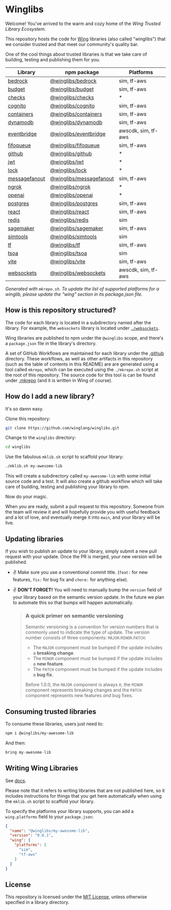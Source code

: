 # Winglibs

Welcome! You've arrived to the warm and cozy home of the *Wing Trusted Library Ecosystem*.

This repository hosts the code for [Wing](https://winglang.io) libraries (also called "winglibs")
that we consider trusted and that meet our community's quality bar.

One of the cool things about trusted libraries is that we take care of building, testing and
publishing them for you.

<!-- WINGLIBS_TOC_START -->

| Library | npm package | Platforms |
| --- | --- | --- |
| [bedrock](./bedrock) | [@winglibs/bedrock](https://www.npmjs.com/package/@winglibs/bedrock) | sim, tf-aws |
| [budget](./budget) | [@winglibs/budget](https://www.npmjs.com/package/@winglibs/budget) | sim, tf-aws |
| [checks](./checks) | [@winglibs/checks](https://www.npmjs.com/package/@winglibs/checks) | * |
| [cognito](./cognito) | [@winglibs/cognito](https://www.npmjs.com/package/@winglibs/cognito) | sim, tf-aws |
| [containers](./containers) | [@winglibs/containers](https://www.npmjs.com/package/@winglibs/containers) | sim, tf-aws |
| [dynamodb](./dynamodb) | [@winglibs/dynamodb](https://www.npmjs.com/package/@winglibs/dynamodb) | sim, tf-aws |
| [eventbridge](./eventbridge) | [@winglibs/eventbridge](https://www.npmjs.com/package/@winglibs/eventbridge) | awscdk, sim, tf-aws |
| [fifoqueue](./fifoqueue) | [@winglibs/fifoqueue](https://www.npmjs.com/package/@winglibs/fifoqueue) | sim, tf-aws |
| [github](./github) | [@winglibs/github](https://www.npmjs.com/package/@winglibs/github) | * |
| [jwt](./jwt) | [@winglibs/jwt](https://www.npmjs.com/package/@winglibs/jwt) | * |
| [lock](./lock) | [@winglibs/lock](https://www.npmjs.com/package/@winglibs/lock) | * |
| [messagefanout](./messagefanout) | [@winglibs/messagefanout](https://www.npmjs.com/package/@winglibs/messagefanout) | sim, tf-aws |
| [ngrok](./ngrok) | [@winglibs/ngrok](https://www.npmjs.com/package/@winglibs/ngrok) | * |
| [openai](./openai) | [@winglibs/openai](https://www.npmjs.com/package/@winglibs/openai) | * |
| [postgres](./postgres) | [@winglibs/postgres](https://www.npmjs.com/package/@winglibs/postgres) | sim, tf-aws |
| [react](./react) | [@winglibs/react](https://www.npmjs.com/package/@winglibs/react) | sim, tf-aws |
| [redis](./redis) | [@winglibs/redis](https://www.npmjs.com/package/@winglibs/redis) | sim |
| [sagemaker](./sagemaker) | [@winglibs/sagemaker](https://www.npmjs.com/package/@winglibs/sagemaker) | sim, tf-aws |
| [simtools](./simtools) | [@winglibs/simtools](https://www.npmjs.com/package/@winglibs/simtools) | sim |
| [tf](./tf) | [@winglibs/tf](https://www.npmjs.com/package/@winglibs/tf) | sim, tf-aws |
| [tsoa](./tsoa) | [@winglibs/tsoa](https://www.npmjs.com/package/@winglibs/tsoa) | sim |
| [vite](./vite) | [@winglibs/vite](https://www.npmjs.com/package/@winglibs/vite) | sim, tf-aws |
| [websockets](./websockets) | [@winglibs/websockets](https://www.npmjs.com/package/@winglibs/websockets) | awscdk, sim, tf-aws |

_Generated with `mkrepo.sh`. To update the list of supported platforms for a winglib, please update the "wing" section in its package.json file._

<!-- WINGLIBS_TOC_END -->

## How is this repository structured?

The code for each library is located in a subdirectory named after the library. For example, the
`websockets` library is located under [`./websockets`](./websockets/).

Wing libraries are published to npm under the `@winglibs` scope, and there's a `package.json` file
in the library's directory.

A set of GitHub Workflows are maintained for each library under the [.github](./github/) directory.
These workflows, as well as other artifacts in this repository (such as the table of contents in
this README) are are generated using a tool called `mkrepo`, which can be executed using the
`./mkrepo.sh` script at the root of this repository. The source code for this tool is can be found
under [.mkrepo](./.mkrepo/) (and it is written in Wing of course).

## How do I add a new library?

It's so damn easy.

Clone this repository:

```sh
git clone https://github.com/winglang/winglibs.git
```

Change to the `winglibs` directory:

```sh
cd winglibs
```

Use the fabulous `mklib.sh` script to scaffold your library:

```sh
./mklib.sh my-awesome-lib
```

This will create a subdirectory called `my-awesome-lib` with some initial source code and a test. It
will also create a github workflow which will take care of building, testing and publishing your
library to npm.

Now do your magic.

When you are ready, submit a pull request to this repository. Someone from the team will review it
and will hopefully provide you with useful feedback and a lot of love, and eventually merge it into
`main`, and your library will be live.

## Updating libraries

If you wish to publish an update to your library, simply submit a new pull request with your update.
Once the PR is merged, your new version will be published.

- :v: Make sure you use a conventional commit title. (`feat:` for new features, `fix:` for bug fix
  and `chore:` for anything else).
- :v: **DON'T FORGET!** You will need to manually bump the `version` field of your library based on
the semantic version update. In the future we plan to automate this so that bumps will happen
automatically.

  > ### A quick primer on semantic versioning
  > 
  > Semantic versioning is a convention for version numbers that is commonly used to indicate the type
  > of update. The version number consists of three components: `MAJOR`.`MINOR`.`PATCH`:
  >
  > * The `MAJOR` component must be bumped if the update includes a **breaking change**.
  > * The `MINOR` component must be bumped if the update includes a **new feature**.
  > * The `PATCH` component must be bumped if the update includes a **bug fix**.
  >
  > Before 1.0.0, the `MAJOR` component is always `0`, the `MINOR` component represents breaking
  > changes and the `PATCH` component represents new features *and* bug fixes.

## Consuming trusted libraries

To consume these libraries, users just need to:

```sh
npm i @winglibs/my-awesome-lib
```

And then:

```js
bring my-awesome-lib
```

## Writing Wing Libraries

See [docs](https://www.winglang.io/docs/libraries#creating-a-wing-library).

Please note that it refers to writing libraries that are not published here, so it includes instructions for things that you get here automatically when using the `mklib.sh` script to scaffold your library.

To specify the platforms your library supports, you can add a `wing.platforms` field to your `package.json`:

```json
{
  "name": "@winglibs/my-awesome-lib",
  "version": "0.0.1",
  "wing": {
    "platforms": [
      "sim",
      "tf-aws"
    ]
  }
}
```

## License

This repository is licensed under the [MIT License](./LICENSE), unless otherwise specified in a
library directory.
